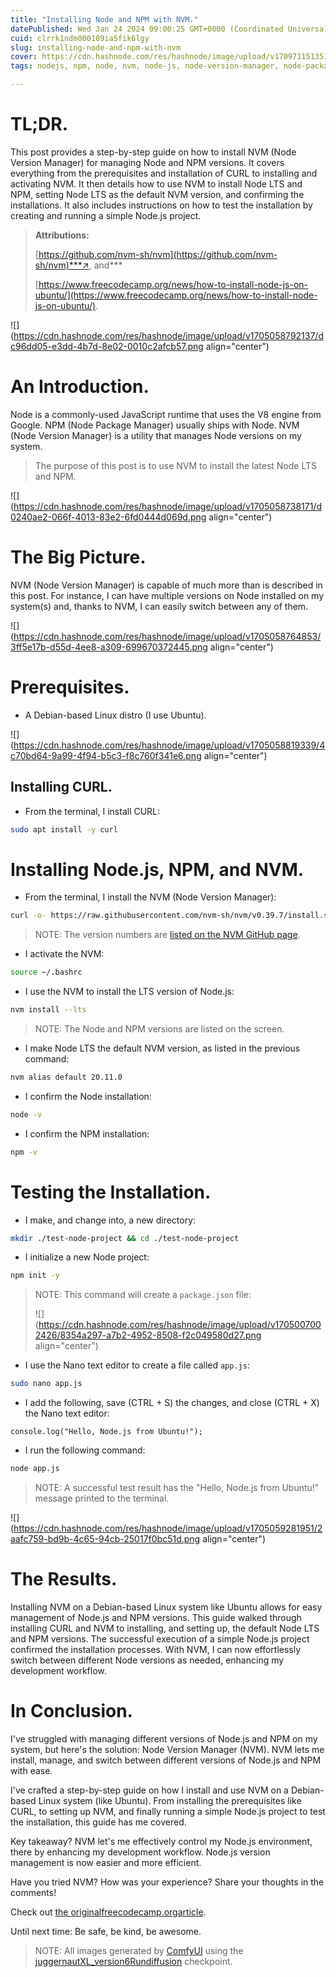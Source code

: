 ```yaml
---
title: "Installing Node and NPM with NVM."
datePublished: Wed Jan 24 2024 09:00:25 GMT+0000 (Coordinated Universal Time)
cuid: clrrk1ndm000109ia5fik6lgy
slug: installing-node-and-npm-with-nvm
cover: https://cdn.hashnode.com/res/hashnode/image/upload/v1709711513513/6e0820e9-a6c2-4ecf-aab4-a566aafb4797.png
tags: nodejs, npm, node, nvm, node-js, node-version-manager, node-package-manager

---
```


# TL;DR.

This post provides a step-by-step guide on how to install NVM (Node Version Manager) for managing Node and NPM versions. It covers everything from the prerequisites and installation of CURL to installing and activating NVM. It then details how to use NVM to install Node LTS and NPM, setting Node LTS as the default NVM version, and confirming the installations. It also includes instructions on how to test the installation by creating and running a simple Node.js project.

> **Attributions:**
> 
> [https://github.com/nvm-sh/nvm](https://github.com/nvm-sh/nvm)***↗, and***
> 
> [https://www.freecodecamp.org/news/how-to-install-node-js-on-ubuntu/](https://www.freecodecamp.org/news/how-to-install-node-js-on-ubuntu/).

![](https://cdn.hashnode.com/res/hashnode/image/upload/v1705058792137/dc96dd05-e3dd-4b7d-8e02-0010c2afcb57.png align="center")

# An Introduction.

Node is a commonly-used JavaScript runtime that uses the V8 engine from Google. NPM (Node Package Manager) usually ships with Node. NVM (Node Version Manager) is a utility that manages Node versions on my system.

> The purpose of this post is to use NVM to install the latest Node LTS and NPM.

![](https://cdn.hashnode.com/res/hashnode/image/upload/v1705058738171/d0240ae2-066f-4013-83e2-6fd0444d069d.png align="center")

# The Big Picture.

NVM (Node Version Manager) is capable of much more than is described in this post. For instance, I can have multiple versions on Node installed on my system(s) and, thanks to NVM, I can easily switch between any of them.

![](https://cdn.hashnode.com/res/hashnode/image/upload/v1705058764853/3ff5e17b-d55d-4ee8-a309-699670372445.png align="center")

# Prerequisites.

* A Debian-based Linux distro (I use Ubuntu).
    

![](https://cdn.hashnode.com/res/hashnode/image/upload/v1705058819339/4c70bd64-9a99-4f94-b5c3-f8c760f341e6.png align="center")

## Installing CURL.

* From the terminal, I install CURL:
    

```bash
sudo apt install -y curl
```

# Installing Node.js, NPM, and NVM.

* From the terminal, I install the NVM (Node Version Manager):
    

```bash
curl -o- https://raw.githubusercontent.com/nvm-sh/nvm/v0.39.7/install.sh | bash
```

> NOTE: The version numbers are [listed on the NVM GitHub page](https://github.com/nvm-sh/nvm/tags).

* I activate the NVM:
    

```bash
source ~/.bashrc
```

* I use the NVM to install the LTS version of Node.js:
    

```bash
nvm install --lts
```

> NOTE: The Node and NPM versions are listed on the screen.

* I make Node LTS the default NVM version, as listed in the previous command:
    

```bash
nvm alias default 20.11.0
```

* I confirm the Node installation:
    

```bash
node -v
```

* I confirm the NPM installation:
    

```bash
npm -v
```

# Testing the Installation.

* I make, and change into, a new directory:
    

```bash
mkdir ./test-node-project && cd ./test-node-project
```

* I initialize a new Node project:
    

```bash
npm init -y
```

> NOTE: This command will create a `package.json` file:
> 
> ![](https://cdn.hashnode.com/res/hashnode/image/upload/v1705007002426/8354a297-a7b2-4952-8508-f2c049580d27.png align="center")

* I use the Nano text editor to create a file called `app.js`:
    

```bash
sudo nano app.js
```

* I add the following, save (CTRL + S) the changes, and close (CTRL + X) the Nano text editor:
    

```plaintext
console.log("Hello, Node.js from Ubuntu!");
```

* I run the following command:
    

```bash
node app.js
```

> NOTE: A successful test result has the "Hello, Node.js from Ubuntu!" message printed to the terminal.

![](https://cdn.hashnode.com/res/hashnode/image/upload/v1705059281951/2aafc759-bd9b-4c65-94cb-25017f0bc51d.png align="center")

# The Results.

Installing NVM on a Debian-based Linux system like Ubuntu allows for easy management of Node.js and NPM versions. This guide walked through installing CURL and NVM to installing, and setting up, the default Node LTS and NPM versions. The successful execution of a simple Node.js project confirmed the installation processes. With NVM, I can now effortlessly switch between different Node versions as needed, enhancing my development workflow.

# In Conclusion.

I've struggled with managing different versions of Node.js and NPM on my system, but here's the solution: Node Version Manager (NVM). NVM lets me install, manage, and switch between different versions of Node.js and NPM with ease.

I've crafted a step-by-step guide on how I install and use NVM on a Debian-based Linux system (like Ubuntu). From installing the prerequisites like CURL, to setting up NVM, and finally running a simple Node.js project to test the installation, this guide has me covered.

Key takeaway? NVM let's me effectively control my Node.js environment, there by enhancing my development workflow. Node.js version management is now easier and more efficient.

Have you tried NVM? How was your experience? Share your thoughts in the comments!

Check out [the original](https://www.freecodecamp.org/news/how-to-install-node-js-on-ubuntu/)[freecodecamp.org](http://freecodecamp.org)[article](https://www.freecodecamp.org/news/how-to-install-node-js-on-ubuntu/).

Until next time: Be safe, be kind, be awesome.

> NOTE: All images generated by [ComfyUI](https://github.com/comfyanonymous/ComfyUI) using the [juggernautXL\_version6Rundiffusion](https://huggingface.co/frankjoshua/juggernautXL_version6Rundiffusion/tree/main) checkpoint.